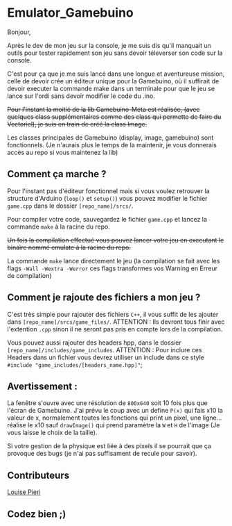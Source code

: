 # Emulator_Gamebuino

Bonjour,

Après le dev de mon jeu sur la console, je me suis dis qu'il manquait un outils pour tester rapidement son jeu sans devoir téleverser son code sur la console.

C'est pour ça que je me suis lancé dans une longue et aventureuse mission, celle de devoir crée un éditeur unique pour la Gamebuino, où il suffirait de devoir executer la commande make dans un terminale pour que le jeu se lance sur l'ordi sans devoir modifier le code du .ino.

~~Pour l'instant la moitié de la lib Gamebuino-Meta est réalisée, (avec quelques class supplémentaires comme des class qui permette de faire du Vectoriel), je suis en train de créé la class Image.~~

Les classes principales de Gamebuino (display, image, gamebuino) sont fonctionnels. (Je n'aurais plus le temps de la maintenir, je vous donnerais accès au repo si vous maintenez la lib)

## Comment ça marche ?

Pour l'instant pas d'éditeur fonctionnel mais si vous voulez retrouver la structure d'Arduino (`loop()` et `setup()`)  vous pouvez modifier le fichier `game.cpp` dans le dossier `[repo_name]/srcs/`.

Pour compiler votre code, sauvegardez le fichier `game.cpp` et lancez la commande `make` à la racine du repo.

~~Un fois la compilation effectué vous pouvez lancer votre jeu en executant le binaire nommé emulate à la racine du repo.~~

La commande `make` lance directement le jeu (la compilation se fait avec les flags `-Wall -Wextra -Werror` ces flags transformes vos Warning en Erreur de compilation)

## Comment je rajoute des fichiers a mon jeu ? 

C'est très simple pour rajouter des fichiers `C++`, il vous suffit de les ajouter dans `[repo_name]/srcs/game_files/`. ATTENTION : Ils devront tous finir avec l'extention `.cpp` sinon il ne seront pas pris en compte lors de la compilation.

Vous pouvez aussi rajouter des headers hpp, dans le dossier `[repo_name]/includes/game_includes`. ATTENTION : Pour inclure ces Headers dans un fichier vous devrez utiliser un include dans ce style `#include "game_includes/[headers_name.hpp]"`;

## Avertissement :

La fenêtre s'ouvre avec une résolution de `800x640` soit 10 fois plus que l'écran de Gamebuino. J'ai prévu le coup avec un define `P(x)` qui fais x10 la valeur de x, normalement toutes les fonctions qui print un pixel, une ligne... réalise le x10 sauf `drawImage()` qui prend paramètre la `W` et `H` de l'image (Je vous laisse le choix de la taille).

Si votre gestion de la physique est liée à des pixels il se pourrait que ça provoque des bugs (je n'ai pas suffisament de recule pour savoir).

## Contributeurs

[Louise Pieri](github.com/lpieri)

## Codez bien ;) 
